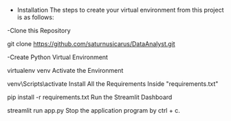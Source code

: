 - Installation
The steps to create your virtual environment from this project is as follows:

-Clone this Repository

git clone https://github.com/saturnusicarus/DataAnalyst.git

-Create Python Virtual Environment

virtualenv venv
Activate the Environment

venv\Scripts\activate
Install All the Requirements Inside "requirements.txt"

pip install -r requirements.txt
Run the Streamlit Dashboard

streamlit run app.py
Stop the application program by ctrl + c.
